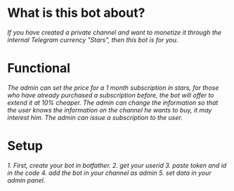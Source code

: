 # What is this bot about?
*If you have created a private channel and want to monetize it through the internal Telegram currency "Stars", then this bot is for you.*

# Functional
*The admin can set the price for a 1 month subscription in stars, for those who have already purchased a subscription before, the bot will offer to extend it at 10% cheaper.
The admin can change the information so that the user knows the information on the channel he wants to buy, it may interest him.
The admin can issue a subscription to the user.*

# Setup
*1. First, create your bot in botfather.
2. get your userid
3. paste token and id in the code
4. add the bot in your channel as admin
5. set data in your admin panel.*
